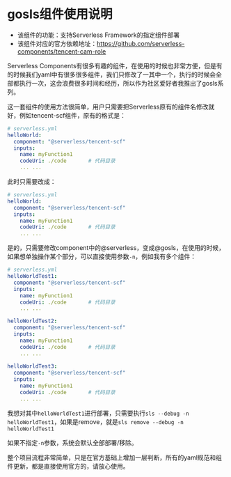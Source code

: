 # gosls组件使用说明

* 该组件的功能：支持Serverless Framework的指定组件部署
* 该组件对应的官方依赖地址：https://github.com/serverless-components/tencent-cam-role

Serverless Components有很多有趣的组件，在使用的时候也非常方便，但是有的时候我们yaml中有很多很多组件，我们只修改了一其中一个，执行的时候会全部都执行一次，这会浪费很多时间和经历，所以作为社区爱好者我推出了gosls系列。

这一套组件的使用方法很简单，用户只需要把Serverless原有的组件名修改就好，例如tencent-scf组件，原有的格式是：

```yml
# serverless.yml
helloWorld:
  component: "@serverless/tencent-scf"
  inputs:
    name: myFunction1
    codeUri: ./code       # 代码目录
    ... ...
```

此时只需要改成：

```yml
# serverless.yml
helloWorld:
  component: "@serverless/tencent-scf"
  inputs:
    name: myFunction1
    codeUri: ./code       # 代码目录
    ... ...
```

是的，只需要修改component中的@serverless，变成@gosls，在使用的时候，如果想单独操作某个部分，可以直接使用参数`-n`，例如我有多个组件：

```yaml
# serverless.yml
helloWorldTest1:
  component: "@serverless/tencent-scf"
  inputs:
    name: myFunction1
    codeUri: ./code       # 代码目录
    ... ...

helloWorldTest2:
  component: "@serverless/tencent-scf"
  inputs:
    name: myFunction1
    codeUri: ./code       # 代码目录
    ... ...
    
helloWorldTest3:
  component: "@serverless/tencent-scf"
  inputs:
    name: myFunction1
    codeUri: ./code       # 代码目录
    ... ...
```

我想对其中`helloWorldTest1`进行部署，只需要执行`sls --debug -n helloWorldTest1`，如果是remove，就是`sls remove --debug -n helloWorldTest1`

如果不指定`-n`参数，系统会默认全部部署/移除。

整个项目流程非常简单，只是在官方基础上增加一层判断，所有的yaml规范和组件更新，都是直接使用官方的，请放心使用。
